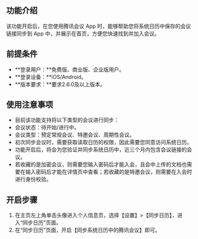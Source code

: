 
## 功能介绍
该功能开启后，在您使用腾讯会议 App 时，能够帮助您将系统日历中保存的会议链接同步到 App 中，并展示在首页，方便您快速找到并加入会议。

## 前提条件
- **登录用户：**免费版、商业版、企业版用户。
- **登录设备：**iOS/Android。
- **版本要求：**要求2.6.0及以上版本。

## 使用注意事项
- 目前该功能支持将以下类型的会议进行同步：
 - 会议状态：待开始/进行中。
 - 会议类型：预定常规会议、特邀会议、周期性会议。
- 初次同步会议时，需要获取读取日历的权限，因此需要您同意访问系统日历。
- 功能开启后，将会为您验证并同步系统日历中，近三个月内包含会议链接的会议。
- 若收藏的是加密会议，则需要您输入密码后才能入会，且会中上传的文档也需要在输入密码后才能在详情页中查看；若收藏的是特邀会议，则需要在入会时进行身份校验。

## 开启步骤
1. 在主页左上角单击头像进入个人信息页，选择【设置】>【同步日历】，进入“同步日历”页面。
2. 在“同步日历”页面，开启【同步系统日历中的腾讯会议】即可。
